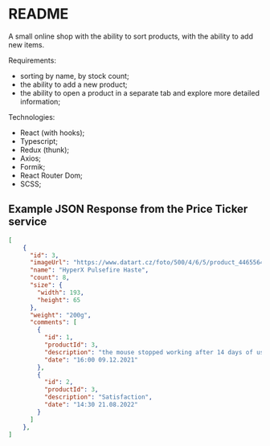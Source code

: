 # README
 
A small online shop with the ability to sort products, with the ability to add new items.

Requirements:
- sorting by name, by stock count;
- the ability to add a new product;
- the ability to open a product in a separate tab and explore more detailed information;

Technologies:
- React (with hooks);
- Typescript;
- Redux (thunk);
- Axios;
- Formik;
- React Router Dom;
- SCSS;

## Example JSON Response from the Price Ticker service
```json
[
    {
      "id": 3,
      "imageUrl": "https://www.datart.cz/foto/500/4/6/5/product_4465564.jpg",
      "name": "HyperX Pulsefire Haste",
      "count": 8,
      "size": {
        "width": 193,
        "height": 65
      },
      "weight": "200g",
      "comments": [
        {
          "id": 1,
          "productId": 3,
          "description": "the mouse stopped working after 14 days of use, I am now dealing with a complaint",
          "date": "16:00 09.12.2021"
        },
        {
          "id": 2,
          "productId": 3,
          "description": "Satisfaction",
          "date": "14:30 21.08.2022"
        }
      ]
    },
]
```
